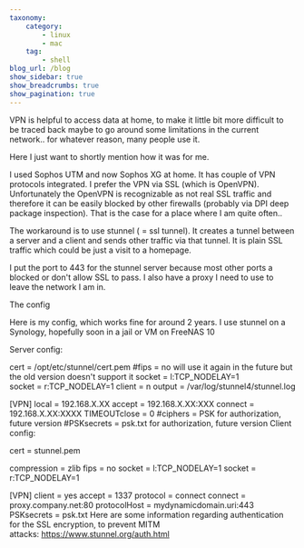 ```yaml
---
taxonomy:
    category:
        - linux
        - mac
    tag:
        - shell
blog_url: /blog
show_sidebar: true
show_breadcrumbs: true
show_pagination: true
---
```

VPN is helpful to access data at home, to make it little bit more difficult to be traced back maybe to go around some limitations in the current network.. for whatever reason, many people use it.

Here I just want to shortly mention how it was for me.

I used Sophos UTM and now Sophos XG at home. It has couple of VPN protocols integrated. I prefer the VPN via SSL (which is OpenVPN). Unfortunately the OpenVPN is recognizable as not real SSL traffic and therefore it can be easily blocked by other firewalls (probably via DPI deep package inspection). That is the case for a place where I am quite often..



The workaround is to use stunnel ( = ssl tunnel). It creates a tunnel between a server and a client and sends other traffic via that tunnel. It is plain SSL traffic which could be just a visit to a homepage.

I put the port to 443 for the stunnel server because most other ports a blocked or don't allow SSL to pass. I also have a proxy I need to use to leave the network I am in.

The config

Here is my config, which works fine for around 2 years. I use stunnel on a Synology, hopefully soon in a jail or VM on FreeNAS 10

Server config:

cert = /opt/etc/stunnel/cert.pem
#fips = no will use it again in the future but the old version doesn't support it
socket = l:TCP_NODELAY=1
socket = r:TCP_NODELAY=1
client = n
output = /var/log/stunnel4/stunnel.log

[VPN]
local = 192.168.X.XX
accept = 192.168.X.XX:XXX
connect = 192.168.X.XX:XXXX
TIMEOUTclose = 0
#ciphers = PSK for authorization, future version
#PSKsecrets = psk.txt for authorization, future version
Client config:

cert = stunnel.pem

compression = zlib
fips = no
socket = l:TCP_NODELAY=1
socket = r:TCP_NODELAY=1

[VPN]
client = yes
accept = 1337
protocol = connect
connect = proxy.company.net:80
protocolHost = mydynamicdomain.uri:443
PSKsecrets = psk.txt
Here are some information regarding authentication for the SSL encryption, to prevent MITM attacks: https://www.stunnel.org/auth.html
